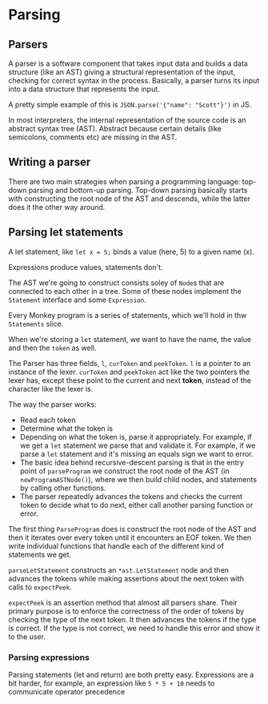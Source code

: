 # Parsing

## Parsers

A parser is a software component that takes input data and builds a data structure (like an AST) giving a structural representation of the input, checking for correct syntax in the process. Basically, a parser turns its input into a data structure that represents the input.

A pretty simple example of this is `JSON.parse('{"name": "Scott"}')` in JS.

In most interpreters, the internal representation of the source code is an abstract syntax tree (AST). Abstract because certain details (like semicolons, comments etc) are missing in the AST.

## Writing a parser

There are two main strategies when parsing a programming language: top-down parsing and bottom-up parsing. Top-down parsing basically starts with constructing the root node of the AST and descends, while the latter does it the other way around.

## Parsing let statements

A let statement, like `let x = 5;` binds a value (here, 5) to a given name (x).

Expressions produce values, statements don't.

The AST we're going to construct consists soley of `Node`s that are connected to each other in a tree. Some of these nodes implement the `Statement` interface and some `Expression`.

Every Monkey program is a series of statements, which we'll hold in thw `Statements` slice.

When we're storing a `let` statement, we want to have the name, the value and then the `token` as well.

The Parser has three fields, `l`, `curToken` and `peekToken`. `l` is a pointer to an instance of the lexer. `curToken` and `peekToken` act like the two pointers the lexer has, except these point to the current and next **token**, instead of the character like the lexer is.

The way the parser works:

- Read each token
- Determine what the token is
- Depending on what the token is, parse it appropriately. For example, if we get a `let` statement we parse that and validate it. For example, if we parse a `let` statement and it's missing an equals sign we want to error.
- The basic idea behind recursive-descent parsing is that in the entry point of `parseProgram` we construct the root node of the AST (in `newProgramASTNode()`), where we then build child nodes, and statements by calling other functions.
- The parser repeatedly advances the tokens and checks the current token to decide what to do next, either call another parsing function or error.

The first thing `ParseProgram` does is construct the root node of the AST and then it iterates over every token until it encounters an EOF token. We then write individual functions that handle each of the different kind of statements we get.

`parseLetStatement` constructs an `*ast.LetStatement` node and then advances the tokens while making assertions about the next token with calls to `expectPeek`.

`expectPeek` is an assertion method that almost all parsers share. Their primary purpose is to enforce the correctness of the order of tokens by checking the type of the next token. It then advances the tokens if the type is correct. If the type is not correct, we need to handle this error and show it to the user.

### Parsing expressions

Parsing statements (let and return) are both pretty easy. Expressions are a bit harder, for example, an expression like `5 * 5 + 10` needs to communicate operator precedence

